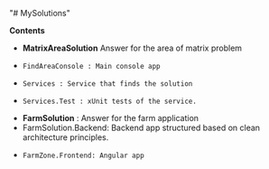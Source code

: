 "# MySolutions" 

**Contents**

- **MatrixAreaSolution**   Answer for the area of matrix problem 
-     FindAreaConsole : Main console app
-     Services : Service that finds the solution
-     Services.Test : xUnit tests of the service.



- **FarmSolution** : Answer for the farm application
- 	FarmSolution.Backend: Backend app structured based on clean architecture principles.
-     FarmZone.Frontend: Angular app 
